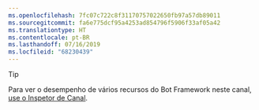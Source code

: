 ```yaml
---
ms.openlocfilehash: 7fc07c722c8f31170757022650fb97a57db89011
ms.sourcegitcommit: fa6e775dcf95a4253ad854796f5906f33af05a42
ms.translationtype: HT
ms.contentlocale: pt-BR
ms.lasthandoff: 07/16/2019
ms.locfileid: "68230439"
---
```

> [!TIP]
> Para ver o desempenho de vários recursos do Bot Framework neste canal, [use o Inspetor de Canal](~/bot-service-channel-inspector.md).